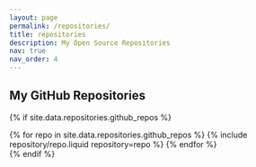 ```yaml
---
layout: page
permalink: /repositories/
title: repositories
description: My Open Source Repositories
nav: true
nav_order: 4
---
```

## My GitHub Repositories

{% if site.data.repositories.github_repos %}

<div class="repositories d-flex flex-wrap flex-md-row flex-column justify-content-between align-items-center">
  {% for repo in site.data.repositories.github_repos %}
    {% include repository/repo.liquid repository=repo %}
  {% endfor %}
</div>
{% endif %}
